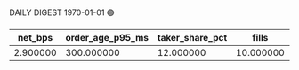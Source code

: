 DAILY DIGEST 1970-01-01 🟢

| net_bps | order_age_p95_ms | taker_share_pct | fills | turnover_usd |
|---------|-------------------|-----------------|-------|--------------|
| 2.900000 | 300.000000 | 12.000000 | 10.000000 | 1000.000000 |


